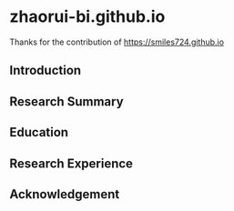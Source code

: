 # zhaorui-bi.github.io

Thanks for the contribution of https://smiles724.github.io 

## Introduction

## Research Summary

## Education

## Research Experience

## Acknowledgement
